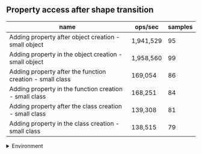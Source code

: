 ## Property access after shape transition

|name|ops/sec|samples|
|-|-|-|
|Adding property after object creation - small object|1,941,529|95|
|Adding property in the object creation - small object|1,958,560|99|
|Adding property after the function creation - small class|169,054|86|
|Adding property in the function creation - small class|168,251|84|
|Adding property after the class creation - small class|139,308|81|
|Adding property in the class creation - small class|138,515|79|


<details>
<summary>Environment</summary>

* __Machine:__ linux x64 | 2 vCPUs | 6.8GB Mem
* __Run:__ Tue Oct 24 2023 17:14:35 GMT+0000 (Coordinated Universal Time)
</details>

<!--
{"environment":{"platform":"linux","arch":"x64","cpus":2,"totalMemory":6.7597503662109375},"benchmarks":[{"name":"Adding property after object creation - small object","opsSec":1941528.839068448,"samples":8},{"name":"Adding property in the object creation - small object","opsSec":1958559.947321896,"samples":8},{"name":"Adding property after the function creation - small class","opsSec":169053.69551123312,"samples":5},{"name":"Adding property in the function creation - small class","opsSec":168251.47468504365,"samples":3},{"name":"Adding property after the class creation - small class","opsSec":139307.5288765831,"samples":4},{"name":"Adding property in the class creation - small class","opsSec":138514.86787911446,"samples":4}]}-->
